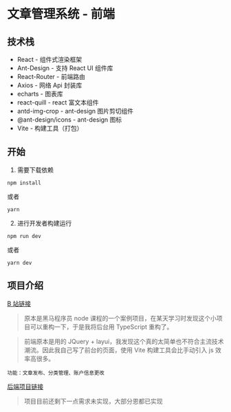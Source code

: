 # 文章管理系统 - 前端

## 技术栈

- React - 组件式渲染框架
- Ant-Design - 支持 React UI 组件库
- React-Router - 前端路由
- Axios - 网络 Api 封装库
- echarts - 图表库
- react-quill - react 富文本组件
- antd-img-crop - ant-design 图片剪切组件
- @ant-design/icons - ant-design 图标
- Vite - 构建工具（打包）

## 开始

1. 需要下载依赖

```
npm install
```

或者

```
yarn
```

2. 进行开发者构建运行

```
npm run dev
```

或者

```
yarn dev
```

## 项目介绍

[B 站链接](https://www.bilibili.com/video/BV1a34y167AZ/)

> 原本是黑马程序员 node 课程的一个案例项目，在某天学习时发现这个小项目可以重构一下，于是我将后台用 TypeScript 重构了。

> 前端原本是用的 JQuery + layui，我发现这个真的太简单也不符合主流技术潮流。因此我自己写了前台的页面，使用 Vite 构建工具会比手动引入 js 效率高很多。

`功能：文章发布、分类管理、账户信息更改`

[后端项目链接](https://github.com/Qiacrkeng/api-server-back-end)

> 项目目前还剩下一点需求未实现，大部分恩都已实现
